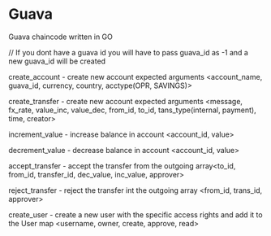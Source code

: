 # Guava

Guava chaincode written in GO

// If you dont have a guava id you will have to pass guava_id as -1 and a new guava_id will be created

create_account - create new account expected arguments <account_name, guava_id, currency, country, acctype(OPR, SAVINGS)>



create_transfer - create new account expected arguments <message, fx_rate, value_inc, value_dec, from_id, to_id, tans_type(internal, payment), time, creator>

increment_value - increase balance in account <account_id, value>

decrement_value - decrease balance in account <account_id, value>

accept_transfer - accept the transfer from the outgoing array<to_id, from_id, transfer_id, dec_value, inc_value, approver>

reject_transfer - reject the transfer int the outgoing array <from_id, trans_id, approver>

create_user - create a new user with the specific access rights and add it to the User map <username, owner, create, approve, read>
